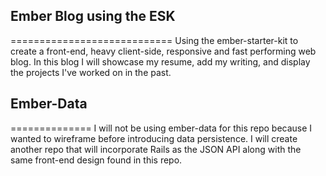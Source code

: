 ## Ember Blog using the ESK
============================
Using the ember-starter-kit to create a front-end, heavy client-side, responsive and fast performing web blog.
In this blog I will showcase my resume, add my writing, and display the projects I've worked on in the past.

## Ember-Data
==============
I will not be using ember-data for this repo because I wanted to wireframe before introducing data persistence. I will create another repo that will incorporate Rails as the JSON API along with the same front-end design found in this repo. 
